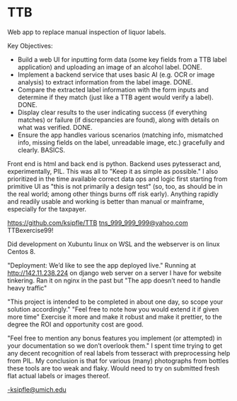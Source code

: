 # TTB

Web app to replace manual inspection of liquor labels.

Key Objectives:
- Build a web UI for inputting form data (some key fields from a TTB label application) and uploading an
 image of an alcohol label. DONE.
- Implement a backend service that uses basic AI (e.g. OCR or image analysis) to extract information from
 the label image. DONE.
- Compare the extracted label information with the form inputs and determine if they match (just like a TTB
 agent would verify a label). DONE.
- Display clear results to the user indicating success (if everything matches) or failure (if discrepancies are
 found), along with details on what was verified. DONE.
- Ensure the app handles various scenarios (matching info, mismatched info, missing fields on the label,
 unreadable image, etc.) gracefully and clearly. BASICS.

Front end is html and back end is python. Backend uses pytesseract and, experimentally,
 PIL.  This was all to "Keep it as simple as possible."  I also prioritized in the time 
available correct data ops and logic first starting from primitive UI as "this is not
 primarily a design test"
 (so, too, as should be in the real world; among other things burns off risk early).  Anything
 rapidly and readily usable and working is better than manual or mainframe, especially for
the taxpayer.

https://github.com/ksipfle/TTB
tns_999_999_999@yahoo.com
TTBexercise99!

Did development on Xubuntu linux on WSL and the webserver is on linux Centos 8.

"Deployment: We’d like to see the app deployed live."
Running at http://142.11.238.224 on django web server on a server I have for website 
tinkering. Ran it on nginx in the past but "The app doesn’t need to handle heavy traffic" 

"This project is intended to be completed in about one day, so scope your solution 
accordingly."
"Feel free to note how you would extend it if given more time"
Exercise it more and make it robust and make it prettier, to the degree the ROI and 
opportunity cost are good.

"Feel free to mention any bonus features you implement (or attempted) in your documentation 
so we don’t overlook them."
I spent time trying to get any decent recognition of real labels from tesseract 
with preprocessing help from PIL.  My conclusion is that for various (many) photographs from
 bottles these tools are too weak and flaky.  Would need to try on submitted fresh flat 
actual labels or images thereof.

-ksipfle@umich.edu

